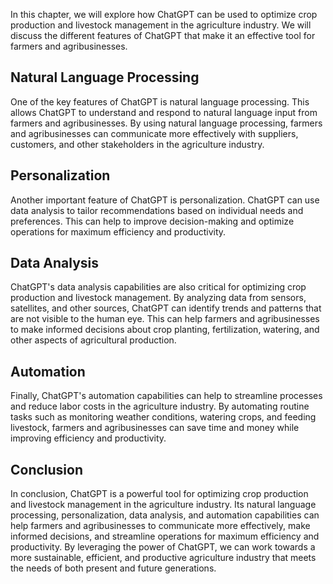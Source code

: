 
In this chapter, we will explore how ChatGPT can be used to optimize crop production and livestock management in the agriculture industry. We will discuss the different features of ChatGPT that make it an effective tool for farmers and agribusinesses.

Natural Language Processing
---------------------------

One of the key features of ChatGPT is natural language processing. This allows ChatGPT to understand and respond to natural language input from farmers and agribusinesses. By using natural language processing, farmers and agribusinesses can communicate more effectively with suppliers, customers, and other stakeholders in the agriculture industry.

Personalization
---------------

Another important feature of ChatGPT is personalization. ChatGPT can use data analysis to tailor recommendations based on individual needs and preferences. This can help to improve decision-making and optimize operations for maximum efficiency and productivity.

Data Analysis
-------------

ChatGPT's data analysis capabilities are also critical for optimizing crop production and livestock management. By analyzing data from sensors, satellites, and other sources, ChatGPT can identify trends and patterns that are not visible to the human eye. This can help farmers and agribusinesses to make informed decisions about crop planting, fertilization, watering, and other aspects of agricultural production.

Automation
----------

Finally, ChatGPT's automation capabilities can help to streamline processes and reduce labor costs in the agriculture industry. By automating routine tasks such as monitoring weather conditions, watering crops, and feeding livestock, farmers and agribusinesses can save time and money while improving efficiency and productivity.

Conclusion
----------

In conclusion, ChatGPT is a powerful tool for optimizing crop production and livestock management in the agriculture industry. Its natural language processing, personalization, data analysis, and automation capabilities can help farmers and agribusinesses to communicate more effectively, make informed decisions, and streamline operations for maximum efficiency and productivity. By leveraging the power of ChatGPT, we can work towards a more sustainable, efficient, and productive agriculture industry that meets the needs of both present and future generations.
